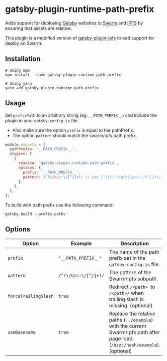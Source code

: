 # gatsby-plugin-runtime-path-prefix

Adds support for deploying [Gatsby](https://www.gatsbyjs.org/) websites to [Swarm](https://ethersphere.github.io/swarm-home/) and [IPFS](https://ipfs.io/) by ensuring that assets are relative.

This plugin is a modified version of [gatsby-plugin-ipfs](https://github.com/moxystudio/gatsby-plugin-ipfs/) to add support for deploy on Swarm.

## Installation

```
# Using npm
npm install --save gatsby-plugin-runtime-path-prefix

# Using yarn
yarn add gatsby-plugin-runtime-path-prefix
```

## Usage

Set `prefixPath` to an arbitrary string (eg: `__PATH_PREFIX__`) and include the plugin in your `gatsby-config.js` file.
 - Also make sure the option `prefix` is equal to the pathPrefix.
 - The option `pattern` should match the swarm/ipfs path prefix.

```js
module.exports = {
  pathPrefix: '__PATH_PREFIX__',
  plugins: [
    {
      resolve: `gatsby-plugin-runtime-path-prefix`,
      options: {
        prefix: `__PATH_PREFIX__`,
        pattern: /^(\/bzz:\/[^/]+)/ // use /^(\/(?:ipfs|ipns)\/[^/]+)/ for IPFS
      },
    },
  ],
};
```

To build with path prefix use the following command:
```
gatsby build --prefix-paths
```

## Options
| Option                | Example              | Description                                                                                                                    |
| --------------------- | -------------------- | ------------------------------------------------------------------------------------------------------------------------------ |
| `prefix`              | `"__PATH_PREFIX__"`  | The name of the path prefix set in the `gatsby-config.js` file.                                                                |
| `pattern`             | `/^(\/bzz:\/[^/]+)/` | The pattern of the Swarm/Ipfs subpath.                                                                                         |
| `forceTrailingSlash`  | `true`               | Redirect `/<path>`  to `/<path>/` when trailing slash is missing. (optional)                                                   |
| `useBasename`         | `true`               | Replace the relative paths (`../example`) with the current Swarm/Ipfs path after page load. (`/bzz:/hash/example`). (optional) |
